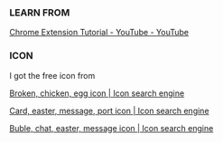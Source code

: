 ### LEARN FROM

[Chrome Extension Tutorial - YouTube - YouTube](https://www.youtube.com/playlist?list=PLC3y8-rFHvwg2-q6Kvw3Tl_4xhxtIaNlY)

### ICON

I got the free icon from 

[Broken, chicken, egg icon | Icon search engine](https://www.iconfinder.com/icons/3032474/broken_chicken_egg_icon#size=256)

[Card, easter, message, port icon | Icon search engine](https://www.iconfinder.com/icons/3032466/card_easter_message_port_icon#size=16)

[Buble, chat, easter, message icon | Icon search engine](https://www.iconfinder.com/icons/3032467/buble_chat_easter_message_icon#size=256)
